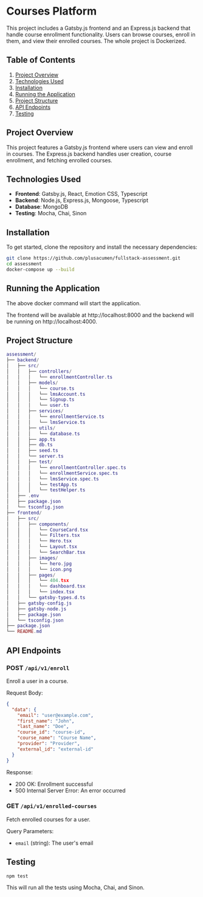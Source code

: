 # Courses Platform

This project includes a Gatsby.js frontend and an Express.js backend that handle course enrollment functionality. Users can browse courses, enroll in them, and view their enrolled courses.
The whole project is Dockerized.

## Table of Contents

1. [Project Overview](#project-overview)
2. [Technologies Used](#technologies-used)
3. [Installation](#installation)
4. [Running the Application](#running-the-application)
5. [Project Structure](#project-structure)
6. [API Endpoints](#api-endpoints)
7. [Testing](#testing)

## Project Overview

This project features a Gatsby.js frontend where users can view and enroll in courses. The Express.js backend handles user creation, course enrollment, and fetching enrolled courses.

## Technologies Used

- **Frontend**: Gatsby.js, React, Emotion CSS, Typescript
- **Backend**: Node.js, Express.js, Mongoose, Typescript
- **Database**: MongoDB
- **Testing**: Mocha, Chai, Sinon

## Installation

To get started, clone the repository and install the necessary dependencies:

```bash
git clone https://github.com/plusacumen/fullstack-assessment.git
cd assessment
docker-compose up --build
```

## Running the Application

The above docker command will start the application.

The frontend will be available at http://localhost:8000 and the backend will be running on http://localhost:4000.

## Project Structure

```lua
assessment/
├── backend/
│   ├── src/
│   │   ├── controllers/
│   │   │   └── enrollmentController.ts
│   │   ├── models/
│   │   │   └── course.ts
│   │   │   └── lmsAccount.ts
│   │   │   └── Signup.ts
│   │   │   └── user.ts
│   │   ├── services/
│   │   │   └── enrollmentService.ts
│   │   │   └── lmsService.ts
│   │   ├── utils/
│   │   │   └── database.ts
│   │   ├── app.ts
│   │   ├── db.ts
│   │   ├── seed.ts
│   │   └── server.ts
│   │   ├── test/
│   │   │   └── enrollmentController.spec.ts
│   │   │   └── enrollmentService.spec.ts
│   │   │   └── lmsService.spec.ts
│   │   │   └── testApp.ts
│   │   │   └── testHelper.ts
│   ├── .env
│   ├── package.json
│   └── tsconfig.json
├── frontend/
│   ├── src/
│   │   ├── components/
│   │   │   └── CourseCard.tsx
│   │   │   └── Filters.tsx
│   │   │   └── Hero.tsx
│   │   │   └── Layout.tsx
│   │   │   └── SearchBar.tsx
│   │   ├── images/
│   │   │   └── hero.jpg
│   │   │   └── icon.png
│   │   ├── pages/
│   │   │   └── 404.tsx
│   │   │   └── dashboard.tsx
│   │   │   └── index.tsx
│   │   └── gatsby-types.d.ts
│   ├── gatsby-config.js
│   ├── gatsby-node.js
│   ├── package.json
│   └── tsconfig.json
├── package.json
└── README.md
```

## API Endpoints

### POST `/api/v1/enroll`

Enroll a user in a course.

Request Body:

```json
{
  "data": {
    "email": "user@example.com",
    "first_name": "John",
    "last_name": "Doe",
    "course_id": "course-id",
    "course_name": "Course Name",
    "provider": "Provider",
    "external_id": "external-id"
  }
}
```

Response:

- 200 OK: Enrollment successful
- 500 Internal Server Error: An error occurred

### GET `/api/v1/enrolled-courses`

Fetch enrolled courses for a user.

Query Parameters:

- `email` (string): The user's email

## Testing

```bash
npm test
```

This will run all the tests using Mocha, Chai, and Sinon.
